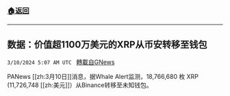 ###  [:house:返回](README.md)
---


## 数据：价值超1100万美元的XRP从币安转移至钱包
`3/10/2024 5:07 AM UTC ` [轉載自GNews](https://gnews.org/articles/2381057)

PANews [[zh:3月10日]]消息，据Whale Alert监测，18,766,680 枚 XRP (11,726,748 [[zh:美元]]）从Binance转移至未知钱包。
